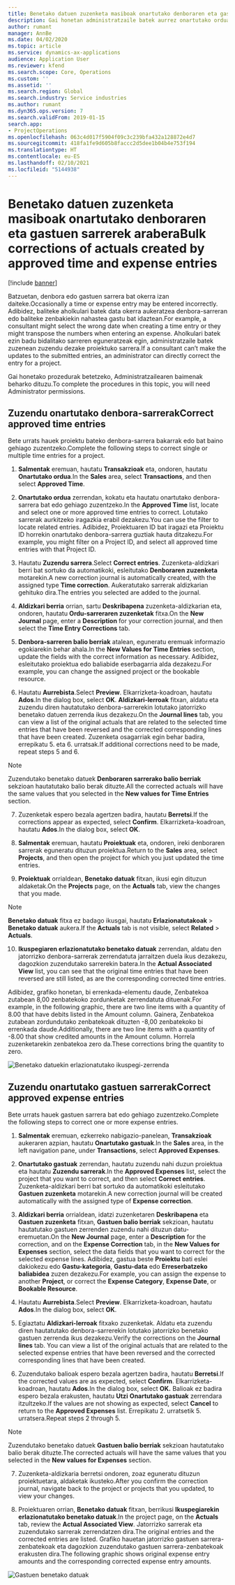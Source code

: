 ```yaml
---
title: Benetako datuen zuzenketa masiboak onartutako denboraren eta gastuen sarrerek arabera
description: Gai honetan administratzaile batek aurrez onartutako orduaren edo gastuen sarreran zuzenketa bat edo masibo bat nola egin dezakeen azaltzen da, fakturazioa osatu gabe badago.
author: rumant
manager: AnnBe
ms.date: 04/02/2020
ms.topic: article
ms.service: dynamics-ax-applications
audience: Application User
ms.reviewer: kfend
ms.search.scope: Core, Operations
ms.custom: ''
ms.assetid: ''
ms.search.region: Global
ms.search.industry: Service industries
ms.author: rumant
ms.dyn365.ops.version: 7
ms.search.validFrom: 2019-01-15
search.app:
- ProjectOperations
ms.openlocfilehash: 063c4d017f5904f09c3c239bfa432a128872e4d7
ms.sourcegitcommit: 418fa1fe9d605b8faccc2d5dee1b04b4e753f194
ms.translationtype: HT
ms.contentlocale: eu-ES
ms.lasthandoff: 02/10/2021
ms.locfileid: "5144938"
---
```

# <a name="bulk-corrections-of-actuals-created-by-approved-time-and-expense-entries"></a><span data-ttu-id="41337-103">Benetako datuen zuzenketa masiboak onartutako denboraren eta gastuen sarrerek arabera</span><span class="sxs-lookup"><span data-stu-id="41337-103">Bulk corrections of actuals created by approved time and expense entries</span></span>

[!include [banner](../includes/psa-now-project-operations.md)]

<span data-ttu-id="41337-104">Batzuetan, denbora edo gastuen sarrera bat okerra izan daiteke.</span><span class="sxs-lookup"><span data-stu-id="41337-104">Occasionally a time or expense entry may be entered incorrectly.</span></span> <span data-ttu-id="41337-105">Adibidez, baliteke aholkulari batek data okerra aukeratzea denbora-sarreran edo baliteke zenbakiekin nahastea gastu bat idaztean.</span><span class="sxs-lookup"><span data-stu-id="41337-105">For example, a consultant might select the wrong date when creating a time entry or they might transpose the numbers when entering an expense.</span></span> <span data-ttu-id="41337-106">Aholkulari batek ezin badu bidalitako sarreren eguneratzeak egin, administratzaile batek zuzenean zuzendu dezake proiektuko sarrera.</span><span class="sxs-lookup"><span data-stu-id="41337-106">If a consultant can’t make the updates to the submitted entries, an administrator can directly correct the entry for a project.</span></span>

<span data-ttu-id="41337-107">Gai honetako prozedurak betetzeko, Administratzailearen baimenak beharko dituzu.</span><span class="sxs-lookup"><span data-stu-id="41337-107">To complete the procedures in this topic, you will need Administrator permissions.</span></span>

## <a name="correct-approved-time-entries"></a><span data-ttu-id="41337-108">Zuzendu onartutako denbora-sarrerak</span><span class="sxs-lookup"><span data-stu-id="41337-108">Correct approved time entries</span></span>     

<span data-ttu-id="41337-109">Bete urrats hauek proiektu bateko denbora-sarrera bakarrak edo bat baino gehiago zuzentzeko.</span><span class="sxs-lookup"><span data-stu-id="41337-109">Complete the following steps to correct single or multiple time entries for a project.</span></span>

1. <span data-ttu-id="41337-110">**Salmentak** eremuan, hautatu **Transakzioak** eta, ondoren, hautatu **Onartutako ordua**.</span><span class="sxs-lookup"><span data-stu-id="41337-110">In the **Sales** area, select **Transactions**, and then select **Approved Time**.</span></span> 

2. <span data-ttu-id="41337-111">**Onartutako ordua** zerrendan, kokatu eta hautatu onartutako denbora-sarrera bat edo gehiago zuzentzeko.</span><span class="sxs-lookup"><span data-stu-id="41337-111">In the **Approved Time** list, locate and select one or more approved time entries to correct.</span></span> <span data-ttu-id="41337-112">Lotutako sarrerak aurkitzeko iragazkia erabil dezakezu.</span><span class="sxs-lookup"><span data-stu-id="41337-112">You can use the filter to locate related entries.</span></span> <span data-ttu-id="41337-113">Adibidez, Proiektuaren ID bat iragazi eta Proiektu ID horrekin onartutako denbora-sarrera guztiak hauta ditzakezu.</span><span class="sxs-lookup"><span data-stu-id="41337-113">For example, you might filter on a Project ID, and select all approved time entries with that Project ID.</span></span>

3. <span data-ttu-id="41337-114">Hautatu **Zuzendu sarrera**.</span><span class="sxs-lookup"><span data-stu-id="41337-114">Select **Correct entries**.</span></span> <span data-ttu-id="41337-115">Zuzenketa-aldizkari berri bat sortuko da automatikoki, esleitutako **Denboraren zuzenketa** motarekin.</span><span class="sxs-lookup"><span data-stu-id="41337-115">A new correction journal is automatically created, with the assigned type **Time correction**.</span></span> <span data-ttu-id="41337-116">Aukeratutako sarrerak aldizkarian gehituko dira.</span><span class="sxs-lookup"><span data-stu-id="41337-116">The entries you selected are added to the journal.</span></span> 

4. <span data-ttu-id="41337-117">**Aldizkari berria** orrian, sartu **Deskribapena** zuzenketa-aldizkarian eta, ondoren, hautatu **Ordu-sarreraren zuzenketak** fitxa.</span><span class="sxs-lookup"><span data-stu-id="41337-117">On the **New Journal** page, enter a **Description** for your correction journal, and then select the **Time Entry Corrections** tab.</span></span>  
5. <span data-ttu-id="41337-118">**Denbora-sarreren balio berriak** atalean, eguneratu eremuak informazio egokiarekin behar ahala.</span><span class="sxs-lookup"><span data-stu-id="41337-118">In the **New Values for Time Entries** section, update the fields with the correct information as necessary.</span></span> <span data-ttu-id="41337-119">Adibidez, esleitutako proiektua edo baliabide eserbagarria alda dezakezu.</span><span class="sxs-lookup"><span data-stu-id="41337-119">For example, you can change the assigned project or the bookable resource.</span></span>

6. <span data-ttu-id="41337-120">Hautatu **Aurrebista**.</span><span class="sxs-lookup"><span data-stu-id="41337-120">Select **Preview**.</span></span> <span data-ttu-id="41337-121">Elkarrizketa-koadroan, hautatu **Ados**.</span><span class="sxs-lookup"><span data-stu-id="41337-121">In the dialog box, select **OK**.</span></span> <span data-ttu-id="41337-122">**Aldizkari-lerroak** fitxan, aldatu eta zuzendu diren hautatutako denbora-sarrerekin lotutako jatorrizko benetako datuen zerrenda ikus dezakezu.</span><span class="sxs-lookup"><span data-stu-id="41337-122">On the **Journal lines** tab, you can view a list of the original actuals that are related to the selected time entries that have been reversed and the corrected corresponding lines that have been created.</span></span> <span data-ttu-id="41337-123">Zuzenketa osagarriak egin behar badira, errepikatu 5. eta 6. urratsak.</span><span class="sxs-lookup"><span data-stu-id="41337-123">If additional corrections need to be made, repeat steps 5 and 6.</span></span> 

> [!NOTE]
> <span data-ttu-id="41337-124">Zuzendutako benetako datuek **Denboraren sarrerako balio berriak** sekzioan hautatutako balio berak dituzte.</span><span class="sxs-lookup"><span data-stu-id="41337-124">All the corrected actuals will have the same values that you selected in the **New values for Time Entries** section.</span></span>

7. <span data-ttu-id="41337-125">Zuzenketak espero bezala agertzen badira, hautatu **Berretsi**.</span><span class="sxs-lookup"><span data-stu-id="41337-125">If the corrections appear as expected, select **Confirm**.</span></span> <span data-ttu-id="41337-126">Elkarrizketa-koadroan, hautatu **Ados**.</span><span class="sxs-lookup"><span data-stu-id="41337-126">In the dialog box, select **OK**.</span></span>

8. <span data-ttu-id="41337-127">**Salmentak** eremuan, hautatu **Proiektuak** eta, ondoren, ireki denboraren sarrerak eguneratu dituzun proiektua.</span><span class="sxs-lookup"><span data-stu-id="41337-127">Return to the **Sales** area, select **Projects**, and then open the project for which you just updated the time entries.</span></span> 

9. <span data-ttu-id="41337-128">**Proiektuak** orrialdean, **Benetako datuak** fitxan, ikusi egin dituzun aldaketak.</span><span class="sxs-lookup"><span data-stu-id="41337-128">On the **Projects** page, on the **Actuals** tab, view the changes that you made.</span></span> 

> [!NOTE]
> <span data-ttu-id="41337-129">**Benetako datuak** fitxa ez badago ikusgai, hautatu **Erlazionatutakoak** > **Benetako datuak** aukera.</span><span class="sxs-lookup"><span data-stu-id="41337-129">If the **Actuals** tab is not visible, select **Related** > **Actuals**.</span></span>  

10. <span data-ttu-id="41337-130">**Ikuspegiaren erlazionatutako benetako datuak** zerrendan, aldatu den jatorrizko denbora-sarrerak zerrendatuta jarraitzen duela ikus dezakezu, dagozkion zuzendutako sarrerekin batera.</span><span class="sxs-lookup"><span data-stu-id="41337-130">In the **Actual Associated View** list, you can see that the original time entries that have been reversed are still listed, as are the corresponding corrected time entries.</span></span> 

<span data-ttu-id="41337-131">Adibidez, grafiko honetan, bi errenkada-elementu daude, Zenbatekoa zutabean 8,00 zenbatekoko zordunketak zerrendatuta dituenak.</span><span class="sxs-lookup"><span data-stu-id="41337-131">For example, in the following graphic, there are two line items with a quantity of 8.00 that have debits listed in the Amount column.</span></span> <span data-ttu-id="41337-132">Gainera, Zenbatekoa zutabean zordundutako zenbatekoak dituzten -8,00 zenbatekoko bi errenkada daude.</span><span class="sxs-lookup"><span data-stu-id="41337-132">Additionally, there are two line items with a quantity of -8.00 that show credited amounts in the Amount column.</span></span> <span data-ttu-id="41337-133">Horrela zuzenketarekin zenbatekoa zero da.</span><span class="sxs-lookup"><span data-stu-id="41337-133">These corrections bring the quantity to zero.</span></span>

![Benetako datuekin erlazionatutako ikuspegi-zerrenda](https://github.com/MicrosoftDocs/dynamics-365-customer-engagement-pr/blob/bulk-corrections-actuals-created-by-approved-time-expense-entries.md/time-actuals.png)
 
## <a name="correct-approved-expense-entries"></a><span data-ttu-id="41337-135">Zuzendu onartutako gastuen sarrerak</span><span class="sxs-lookup"><span data-stu-id="41337-135">Correct approved expense entries</span></span>

<span data-ttu-id="41337-136">Bete urrats hauek gastuen sarrera bat edo gehiago zuzentzeko.</span><span class="sxs-lookup"><span data-stu-id="41337-136">Complete the following steps to correct one or more expense entries.</span></span> 

1. <span data-ttu-id="41337-137">**Salmentak** eremuan, ezkerreko nabigazio-panelean, **Transakzioak** aukeraren azpian, hautatu **Onartutako gastuak**.</span><span class="sxs-lookup"><span data-stu-id="41337-137">In the **Sales** area, in the left navigation pane, under **Transactions**, select **Approved Expenses**.</span></span>

2. <span data-ttu-id="41337-138">**Onartutako gastuak** zerrendan, hautatu zuzendu nahi duzun proiektua eta hautatu **Zuzendu sarrerak**.</span><span class="sxs-lookup"><span data-stu-id="41337-138">In the **Approved Expenses** list, select the project that you want to correct, and then select **Correct entries**.</span></span> <span data-ttu-id="41337-139">Zuzenketa-aldizkari berri bat sortuko da automatikoki esleitutako **Gastuen zuzenketa** motarekin.</span><span class="sxs-lookup"><span data-stu-id="41337-139">A new correction journal will be created automatically with the assigned type of **Expense correction**.</span></span> 

3. <span data-ttu-id="41337-140">**Aldizkari berria** orrialdean, idatzi zuzenketaren **Deskribapena** eta **Gastuen zuzenketa** fitxan, **Gastuen balio berriak** sekzioan, hautatu hautatutako gastuen zerrenden zuzendu nahi dituzun datu-eremuetan.</span><span class="sxs-lookup"><span data-stu-id="41337-140">On the **New Journal** page, enter a **Description** for the correction, and on the **Expense Correction** tab, in the **New Values for Expenses** section, select the data fields that you want to correct for the selected expense lines.</span></span> <span data-ttu-id="41337-141">Adibidez, gastua beste **Proiektu** bati eslei dakiokezu edo **Gastu-kategoria**, **Gastu-data** edo **Erreserbatzeko baliabidea** zuzen dezakezu.</span><span class="sxs-lookup"><span data-stu-id="41337-141">For example, you can assign the expense to another **Project**, or correct the **Expense Category**, **Expense Date**, or **Bookable Resource**.</span></span>

4. <span data-ttu-id="41337-142">Hautatu **Aurrebista**.</span><span class="sxs-lookup"><span data-stu-id="41337-142">Select **Preview**.</span></span> <span data-ttu-id="41337-143">Elkarrizketa-koadroan, hautatu **Ados**.</span><span class="sxs-lookup"><span data-stu-id="41337-143">In the dialog box, select **OK**.</span></span> 

5. <span data-ttu-id="41337-144">Egiaztatu **Aldizkari-lerroak** fitxako zuzenketak. Aldatu eta zuzendu diren hautatutako denbora-sarrerekin lotutako jatorrizko benetako gastuen zerrenda ikus dezakezu.</span><span class="sxs-lookup"><span data-stu-id="41337-144">Verify the corrections on the **Journal lines** tab. You can view a list of the original actuals that are related to the selected expense entries that have been reversed and the corrected corresponding lines that have been created.</span></span>

6. <span data-ttu-id="41337-145">Zuzendutako balioak espero bezala agertzen badira, hautatu **Berretsi**.</span><span class="sxs-lookup"><span data-stu-id="41337-145">If the corrected values are as expected, select **Confirm**.</span></span> <span data-ttu-id="41337-146">Elkarrizketa-koadroan, hautatu **Ados**.</span><span class="sxs-lookup"><span data-stu-id="41337-146">In the dialog box, select **OK.**</span></span> <span data-ttu-id="41337-147">Balioak ez badira espero bezala erakusten, hautatu **Utzi** **Onartutako gastuak** zerrendara itzultzeko.</span><span class="sxs-lookup"><span data-stu-id="41337-147">If the values are not showing as expected, select **Cancel** to return to the **Approved Expenses** list.</span></span> <span data-ttu-id="41337-148">Errepikatu 2. urratsetik 5. urratsera.</span><span class="sxs-lookup"><span data-stu-id="41337-148">Repeat steps 2 through 5.</span></span> 

> [!NOTE]
> <span data-ttu-id="41337-149">Zuzendutako benetako datuek **Gastuen balio berriak** sekzioan hautatutako balio berak dituzte.</span><span class="sxs-lookup"><span data-stu-id="41337-149">The corrected actuals will have the same values that you selected in the **New values for Expenses** section.</span></span>

7. <span data-ttu-id="41337-150">Zuzenketa-aldizkaria berretsi ondoren, zoaz eguneratu dituzun proiektuetara, aldaketak ikusteko.</span><span class="sxs-lookup"><span data-stu-id="41337-150">After you confirm the correction journal, navigate back to the project or projects that you updated, to view your changes.</span></span>  

8. <span data-ttu-id="41337-151">Proiektuaren orrian, **Benetako datuak** fitxan, berrikusi **Ikuspegiarekin erlazionatutako benetako datuak**.</span><span class="sxs-lookup"><span data-stu-id="41337-151">In the project page, on the **Actuals** tab, review the **Actual Associated View**.</span></span> <span data-ttu-id="41337-152">Jatorrizko sarrerak eta zuzendutako sarrerak zerrendatzen dira.</span><span class="sxs-lookup"><span data-stu-id="41337-152">The original entries and the corrected entries are listed.</span></span> <span data-ttu-id="41337-153">Grafiko hauetan jatorrizko gastuen sarrera-zenbatekoak eta dagozkion zuzendutako gastuen sarrera-zenbatekoak erakusten dira.</span><span class="sxs-lookup"><span data-stu-id="41337-153">The following graphic shows original expense entry amounts and the corresponding corrected expense entry amounts.</span></span> 

![Gastuen benetako datuak](https://user-images.githubusercontent.com/60806505/77122219-4cd52900-69fa-11ea-8349-ccd2ffebf640.png)
